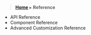 > [**Home**](../README.md) ▸ **Reference**

* API Reference
* Component Reference
* Advanced Customization Reference
